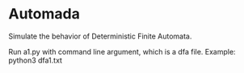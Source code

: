 # Automada
Simulate the behavior of Deterministic Finite Automata.<br>

Run a1.py with command line argument, which is a dfa file.
Example:
python3 dfa1.txt
